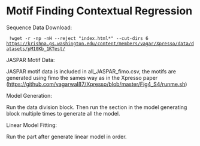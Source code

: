 # Motif Finding Contextual Regression
Sequence Data Download:

<code> !wget -r -np -nH --reject "index.html*" --cut-dirs 6 https://krishna.gs.washington.edu/content/members/vagar/Xpresso/data/datasets/pM10Kb_1KTest/</code>

JASPAR Motif Data:

JASPAR motif data is included in all_JASPAR_fimo.csv, the motifs are generated using fimo the sames way as in the Xpresso paper (https://github.com/vagarwal87/Xpresso/blob/master/Fig4_S4/runme.sh)

Model Generation:

Run the data division block. Then run the section in the model generating block multiple times to generate all the model.

Linear Model Fitting:

Run the part after generate linear model in order.
